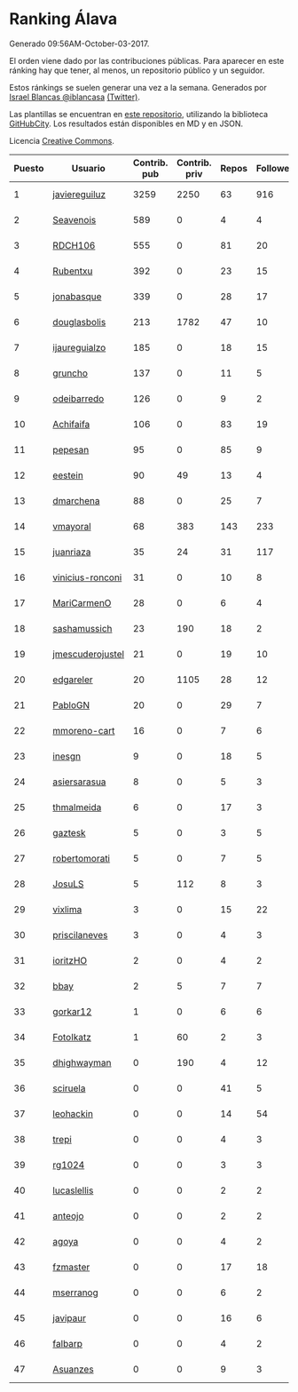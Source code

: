 # Ranking Álava

Generado 09:56AM-October-03-2017.

El orden viene dado por las contribuciones públicas. Para aparecer en este ránking hay que tener, al menos, un repositorio público y un seguidor.

Estos ránkings se suelen generar una vez a la semana. Generados por [Israel Blancas @iblancasa](https://github.com/iblancasa/) [(Twitter)](https://twitter.com/iblancasa).

Las plantillas se encuentran en [este repositorio](https://github.com/iblancasa/GH-Spanish-Ranking), utilizando la biblioteca [GitHubCity](https://github.com/iblancasa/GitHubCity). Los resultados están disponibles en MD y en JSON.

Licencia [Creative Commons](https://creativecommons.org/licenses/by/4.0/).

| Puesto   |  Usuario  | Contrib. pub | Contrib. priv |Repos| Followers | Desde |  Avatar  |
|----------|-----------|--------------|---------------|-----|-----------|-------|----------|
|1|[javiereguiluz](https://github.com/javiereguiluz)|3259|2250|63|916|2009-04-13|![javiereguiluz](https://avatars0.githubusercontent.com/u/73419)|
|2|[Seavenois](https://github.com/Seavenois)|589|0|4|4|2013-09-30|![Seavenois](https://avatars3.githubusercontent.com/u/5575437)|
|3|[RDCH106](https://github.com/RDCH106)|555|0|81|20|2012-02-28|![RDCH106](https://avatars0.githubusercontent.com/u/1483414)|
|4|[Rubentxu](https://github.com/Rubentxu)|392|0|23|15|2011-02-07|![Rubentxu](https://avatars0.githubusercontent.com/u/604924)|
|5|[jonabasque](https://github.com/jonabasque)|339|0|28|17|2012-05-05|![jonabasque](https://avatars3.githubusercontent.com/u/1707606)|
|6|[douglasbolis](https://github.com/douglasbolis)|213|1782|47|10|2014-12-05|![douglasbolis](https://avatars0.githubusercontent.com/u/10091295)|
|7|[ijaureguialzo](https://github.com/ijaureguialzo)|185|0|18|15|2014-02-21|![ijaureguialzo](https://avatars0.githubusercontent.com/u/6746736)|
|8|[gruncho](https://github.com/gruncho)|137|0|11|5|2010-08-08|![gruncho](https://avatars0.githubusercontent.com/u/357635)|
|9|[odeibarredo](https://github.com/odeibarredo)|126|0|9|2|2017-04-27|![odeibarredo](https://avatars2.githubusercontent.com/u/28097567)|
|10|[Achifaifa](https://github.com/Achifaifa)|106|0|83|19|2013-11-18|![Achifaifa](https://avatars1.githubusercontent.com/u/5968349)|
|11|[pepesan](https://github.com/pepesan)|95|0|85|9|2011-07-15|![pepesan](https://avatars2.githubusercontent.com/u/917451)|
|12|[eestein](https://github.com/eestein)|90|49|13|4|2012-07-27|![eestein](https://avatars2.githubusercontent.com/u/2049255)|
|13|[dmarchena](https://github.com/dmarchena)|88|0|25|7|2013-02-18|![dmarchena](https://avatars0.githubusercontent.com/u/3629385)|
|14|[vmayoral](https://github.com/vmayoral)|68|383|143|233|2012-01-24|![vmayoral](https://avatars2.githubusercontent.com/u/1375246)|
|15|[juanriaza](https://github.com/juanriaza)|35|24|31|117|2011-01-09|![juanriaza](https://avatars2.githubusercontent.com/u/554079)|
|16|[vinicius-ronconi](https://github.com/vinicius-ronconi)|31|0|10|8|2016-02-02|![vinicius-ronconi](https://avatars0.githubusercontent.com/u/17026616)|
|17|[MariCarmenO](https://github.com/MariCarmenO)|28|0|6|4|2016-02-11|![MariCarmenO](https://avatars1.githubusercontent.com/u/17174740)|
|18|[sashamussich](https://github.com/sashamussich)|23|190|18|2|2015-10-21|![sashamussich](https://avatars3.githubusercontent.com/u/15239133)|
|19|[jmescuderojustel](https://github.com/jmescuderojustel)|21|0|19|10|2013-06-20|![jmescuderojustel](https://avatars3.githubusercontent.com/u/4746474)|
|20|[edgareler](https://github.com/edgareler)|20|1105|28|12|2011-01-07|![edgareler](https://avatars1.githubusercontent.com/u/552391)|
|21|[PabloGN](https://github.com/PabloGN)|20|0|29|7|2014-02-04|![PabloGN](https://avatars3.githubusercontent.com/u/6580044)|
|22|[mmoreno-cart](https://github.com/mmoreno-cart)|16|0|7|6|2014-02-04|![mmoreno-cart](https://avatars3.githubusercontent.com/u/6586794)|
|23|[inesgn](https://github.com/inesgn)|9|0|18|5|2014-04-26|![inesgn](https://avatars2.githubusercontent.com/u/7416721)|
|24|[asiersarasua](https://github.com/asiersarasua)|8|0|5|3|2013-01-06|![asiersarasua](https://avatars1.githubusercontent.com/u/3200264)|
|25|[thmalmeida](https://github.com/thmalmeida)|6|0|17|3|2011-09-19|![thmalmeida](https://avatars0.githubusercontent.com/u/1062585)|
|26|[gaztesk](https://github.com/gaztesk)|5|0|3|5|2012-11-20|![gaztesk](https://avatars0.githubusercontent.com/u/2839170)|
|27|[robertomorati](https://github.com/robertomorati)|5|0|7|5|2013-02-02|![robertomorati](https://avatars2.githubusercontent.com/u/3457738)|
|28|[JosuLS](https://github.com/JosuLS)|5|112|8|3|2015-03-31|![JosuLS](https://avatars2.githubusercontent.com/u/11742363)|
|29|[vixlima](https://github.com/vixlima)|3|0|15|22|2009-08-08|![vixlima](https://avatars0.githubusercontent.com/u/113282)|
|30|[priscilaneves](https://github.com/priscilaneves)|3|0|4|3|2014-04-03|![priscilaneves](https://avatars3.githubusercontent.com/u/7153399)|
|31|[ioritzHO](https://github.com/ioritzHO)|2|0|4|2|2012-08-19|![ioritzHO](https://avatars1.githubusercontent.com/u/2179398)|
|32|[bbay](https://github.com/bbay)|2|5|7|7|2013-06-20|![bbay](https://avatars3.githubusercontent.com/u/4747724)|
|33|[gorkar12](https://github.com/gorkar12)|1|0|6|6|2013-09-25|![gorkar12](https://avatars0.githubusercontent.com/u/5543281)|
|34|[FotoIkatz](https://github.com/FotoIkatz)|1|60|2|3|2015-11-19|![FotoIkatz](https://avatars0.githubusercontent.com/u/15926085)|
|35|[dhighwayman](https://github.com/dhighwayman)|0|190|4|12|2009-04-10|![dhighwayman](https://avatars2.githubusercontent.com/u/72442)|
|36|[sciruela](https://github.com/sciruela)|0|0|41|5|2011-03-23|![sciruela](https://avatars0.githubusercontent.com/u/685716)|
|37|[leohackin](https://github.com/leohackin)|0|0|14|54|2009-08-17|![leohackin](https://avatars0.githubusercontent.com/u/116130)|
|38|[trepi](https://github.com/trepi)|0|0|4|3|2011-04-27|![trepi](https://avatars0.githubusercontent.com/u/755738)|
|39|[rg1024](https://github.com/rg1024)|0|0|3|3|2010-05-02|![rg1024](https://avatars0.githubusercontent.com/u/262476)|
|40|[lucaslellis](https://github.com/lucaslellis)|0|0|2|2|2009-07-12|![lucaslellis](https://avatars2.githubusercontent.com/u/104232)|
|41|[anteojo](https://github.com/anteojo)|0|0|2|2|2009-04-06|![anteojo](https://avatars1.githubusercontent.com/u/70954)|
|42|[agoya](https://github.com/agoya)|0|0|4|2|2012-02-03|![agoya](https://avatars3.githubusercontent.com/u/1406621)|
|43|[fzmaster](https://github.com/fzmaster)|0|0|17|18|2010-04-01|![fzmaster](https://avatars1.githubusercontent.com/u/235282)|
|44|[mserranog](https://github.com/mserranog)|0|0|6|2|2012-04-17|![mserranog](https://avatars1.githubusercontent.com/u/1651085)|
|45|[javipaur](https://github.com/javipaur)|0|0|16|6|2013-02-06|![javipaur](https://avatars1.githubusercontent.com/u/3490928)|
|46|[falbarp](https://github.com/falbarp)|0|0|4|2|2013-05-27|![falbarp](https://avatars1.githubusercontent.com/u/4542512)|
|47|[Asuanzes](https://github.com/Asuanzes)|0|0|9|3|2013-05-12|![Asuanzes](https://avatars0.githubusercontent.com/u/4410315)|
